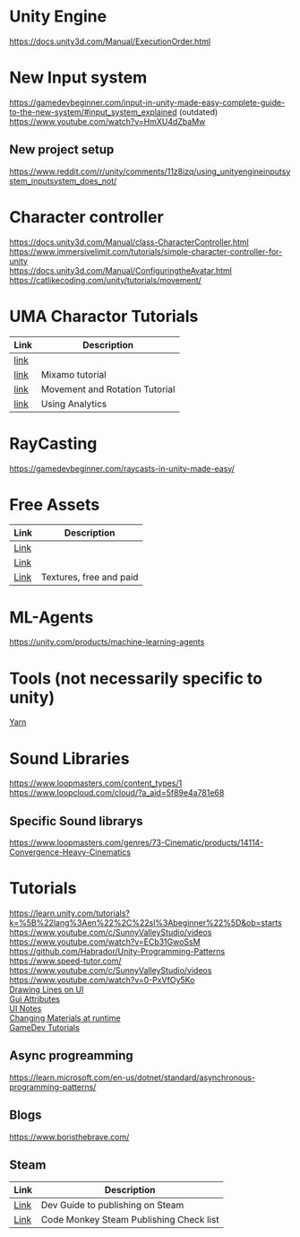 
# Unity Engine
https://docs.unity3d.com/Manual/ExecutionOrder.html  

# New Input system
https://gamedevbeginner.com/input-in-unity-made-easy-complete-guide-to-the-new-system/#input_system_explained  (outdated)  
https://www.youtube.com/watch?v=HmXU4dZbaMw  

## New project setup
https://www.reddit.com/r/unity/comments/11z8izq/using_unityengineinputsystem_inputsystem_does_not/  

# Character controller
https://docs.unity3d.com/Manual/class-CharacterController.html  
https://www.immersivelimit.com/tutorials/simple-character-controller-for-unity  
https://docs.unity3d.com/Manual/ConfiguringtheAvatar.html  
https://catlikecoding.com/unity/tutorials/movement/  

# UMA Charactor Tutorials
| Link | Description |
| ---- | ---- |
| [link](https://www.youtube.com/watch?v=fqz61ND-fT4&list=PL6pqvWkvTOzT4lz6c5D-g9UY1obJBJkvo) |   |
| [link](https://medium.com/codex/how-to-animate-and-move-a-simple-player-with-mixamo-and-unity-c-721470b54551) | Mixamo tutorial |  
| [link](https://gamedevbeginner.com/how-to-rotate-in-unity-complete-beginners-guide/) | Movement and Rotation Tutorial |
| [link](https://docs.unity.com/analytics/en/manual/SDKInstallation) | Using Analytics |


# RayCasting
https://gamedevbeginner.com/raycasts-in-unity-made-easy/

# Free Assets  
| Link | Description |
| ---- | ---- |
| [Link](https://kenney.nl/assets) | |   
| [Link](https://opengameart.org/) | |     
| [Link](https://www.textures.com/) | Textures, free and paid |   

# ML-Agents
https://unity.com/products/machine-learning-agents  

# Tools (not necessarily specific to unity)
[Yarn](https://yarnspinner.dev/)  

# Sound Libraries
https://www.loopmasters.com/content_types/1  
https://www.loopcloud.com/cloud/?a_aid=5f89e4a781e68  

## Specific Sound librarys
https://www.loopmasters.com/genres/73-Cinematic/products/14114-Convergence-Heavy-Cinematics  

# Tutorials
https://learn.unity.com/tutorials?k=%5B%22lang%3Aen%22%2C%22sl%3Abeginner%22%5D&ob=starts  
https://www.youtube.com/c/SunnyValleyStudio/videos  
https://www.youtube.com/watch?v=ECb31GwoSsM  
https://github.com/Habrador/Unity-Programming-Patterns  
https://www.speed-tutor.com/  
https://www.youtube.com/c/SunnyValleyStudio/videos  
https://www.youtube.com/watch?v=0-PxVfOy5Ko  
[Drawing Lines on UI](https://docs.unity3d.com/ScriptReference/GL.LINES.html)  
[Gui Attributes](https://tutorials.eu/unity-attributes-15-tipps-for-the-perfect-inspector-experience/)  
[UI Notes](https://irfanbaysal.medium.com/creating-dynamic-ui-guide-in-unity-8676d1007dc7)  
[Changing Materials at runtime](https://gyanendushekhar.com/2018/09/16/change-material-and-its-properties-at-runtime-unity-tutorial/)  
[GameDev Tutorials](https://gamedevacademy.org/lessons-learned-in-unity-after-5-years/)  

## Async progreamming
https://learn.microsoft.com/en-us/dotnet/standard/asynchronous-programming-patterns/  

## Blogs
https://www.boristhebrave.com/  

## Steam
| Link | Description |
| ---- | ---- |
|[Link](https://www.gamesindustry.biz/a-developers-guide-to-releasing-a-game-on-steam)  | Dev Guide to publishing on Steam |  
|[Link](https://www.youtube.com/watch?v=CAQsIDxI7rU) | Code Monkey Steam Publishing Check list |  


